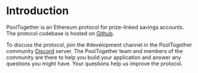 # Introduction

PoolTogether is an Ethereum protocol for prize-linked savings accounts.  The protocol codebase is hosted on [Github](https://github.com/pooltogether/pooltogether-contracts).

To discuss the protocol, join the \#development channel in the PoolTogether community [Discord](https://discord.gg/5sjnHd) server.  The PoolTogether team and members of the community are there to help you build your application and answer any questions you might have.  Your questions help us improve the protocol.








